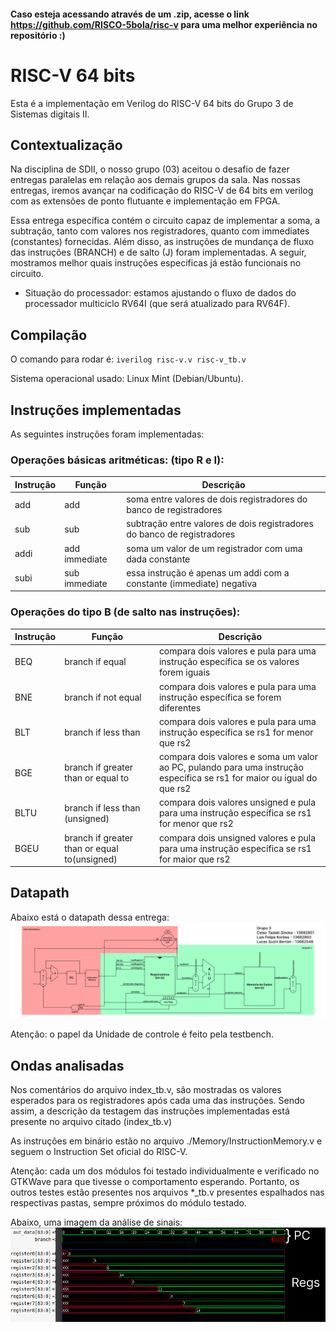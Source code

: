 #### Caso esteja acessando através de um .zip, acesse o link https://github.com/RISCO-5bola/risc-v para uma melhor experiência no repositório :)

# RISC-V 64 bits
 Esta é a implementação em Verilog do RISC-V 64 bits do Grupo 3 de Sistemas digitais II.

## Contextualização
 Na disciplina de SDII, o nosso grupo (03) aceitou o desafio de fazer entregas paralelas em relação aos demais grupos da sala. Nas nossas entregas, iremos avançar na codificação do RISC-V de 64 bits em verilog com as extensões de ponto flutuante e implementação em FPGA.

 Essa entrega específica contém o circuito capaz de implementar a soma, a subtração, tanto com valores nos registradores, quanto com immediates (constantes) fornecidas. Além disso, as instruções de mundança de fluxo das instruções (BRANCH) e de salto (J) foram implementadas. A seguir, mostramos melhor quais instruções especificas já estão funcionais no circuito. 

 - Situação do processador: estamos ajustando o fluxo de dados do processador multiciclo RV64I (que será atualizado para RV64F).
 
## Compilação
 O comando para rodar é:
 ``iverilog risc-v.v risc-v_tb.v``
 
 Sistema operacional usado: Linux Mint (Debian/Ubuntu).

## Instruções implementadas
As seguintes instruções foram implementadas:

### Operações básicas aritméticas: (tipo R e I):
| Instrução | Função        | Descrição                                                               |
|-----------|---------------|-------------------------------------------------------------------------|
| add       | add           | soma entre valores de dois registradores do banco de registradores      |
| sub       | sub           | subtração entre valores de dois registradores do banco de registradores |
| addi      | add immediate | soma um valor de um registrador com uma dada constante                  |
| subi      | sub immediate | essa instrução é apenas um addi com a constante (immediate) negativa    |

### Operações do tipo B (de salto nas instruções):
| Instrução | Função        | Descrição                                                               |
|-----------|---------------|-------------------------------------------------------------------------|
| BEQ | branch if equal | compara dois valores e pula para uma instrução específica se os valores forem iguais |
| BNE | branch if not equal | compara dois valores e pula para uma instrução específica se forem diferentes |
| BLT | branch if less than | compara dois valores e pula para uma instrução específica se rs1 for menor que rs2 |
| BGE | branch if greater than or equal to | compara dois valores e soma um valor ao PC, pulando para uma instrução específica se rs1 for maior ou igual do que rs2 |
| BLTU | branch if less than (unsigned) | compara dois valores unsigned e pula para uma instrução específica se rs1 for menor que rs2 |
| BGEU | branch if greater than or equal to(unsigned) | compara dois unsigned valores e pula para uma instrução específica se rs1 for maior que rs2 |

## Datapath
Abaixo está o datapath dessa entrega:
![datapath](https://raw.githubusercontent.com/RISCO-5bola/datapath-temporario-riscv/main/index.png?token=GHSAT0AAAAAACAU3YLCXNCQSDEALBY7I6HEZC3ZOPQ)

Atenção: o papel da Unidade de controle é feito pela testbench.

## Ondas analisadas
 Nos comentários do arquivo index_tb.v, são mostradas os valores esperados para os registradores após cada uma das instruções. Sendo assim, a descrição da testagem das instruções implementadas está presente no arquivo citado (index_tb.v)

 As instruções em binário estão no arquivo ./Memory/InstructionMemory.v e seguem o Instruction Set oficial do RISC-V.
 
 Atenção: cada um dos módulos foi testado individualmente e verificado no GTKWave para que tivesse o comportamento esperando. Portanto, os outros testes estão presentes nos arquivos *_tb.v presentes espalhados nas respectivas pastas, sempre próximos do módulo testado.
 
 Abaixo, uma imagem da análise de sinais:
 ![wave](https://raw.githubusercontent.com/RISCO-5bola/datapath-temporario-riscv/main/wave.png?token=GHSAT0AAAAAACAU3YLC2AR233ZUTEXGXT6GZC3ZQXQ)